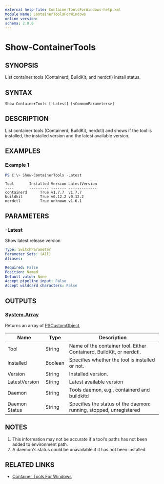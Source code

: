 ```yaml
---
external help file: ContainerToolsForWindows-help.xml
Module Name: ContainerToolsForWindows
online version:
schema: 2.0.0
---
```


# Show-ContainerTools

## SYNOPSIS

List container tools (Containerd, BuildKit, and nerdctl) install status.

## SYNTAX

```
Show-ContainerTools [-Latest] [<CommonParameters>]
```

## DESCRIPTION

List container tools (Containerd, BuildKit, nerdctl) and shows if the tool is installed, the installed version and the latest available version.

## EXAMPLES

### Example 1

```powershell
PS C:\> Show-ContainerTools -Latest
```

```Output
Tool       Installed Version LatestVersion
----       --------- ------- -------------
containerd      True v1.7.7  v1.7.7
buildkit        True v0.12.2 v0.12.2
nerdctl         True unknown v1.6.1
```

## PARAMETERS

### -Latest

Show latest release version

```yaml
Type: SwitchParameter
Parameter Sets: (All)
Aliases:

Required: False
Position: Named
Default value: None
Accept pipeline input: False
Accept wildcard characters: False
```

## OUTPUTS

### [System.Array](https://learn.microsoft.com/en-us/dotnet/api/system.array?view=net-7.0)

Returns an array of [PSCustomObject](https://learn.microsoft.com/en-us/dotnet/api/system.management.automation.pscustomobject?view=powershellsdk-7.3.0),

| Name | Type | Description |
| -------- | ------- | ------- |
| Tool | String | Name of the container tool. Either Containerd, BuildKit, or nerdctl. |
| Installed | Boolean | Specifies whether the tool is installed or not. |
| Version | String | Installed version. |
| LatestVersion | String | Latest available version |
| Daemon | String | Tools daemon, e.g., containerd and buildkitd |
| Daemon  Status| String | Specifies the status of the daemon: running, stopped, unregistered |

## NOTES

1. This information may not be accurate if a tool's paths has not been added to environment path.
2. A daemon's status could be unavailable if it has not been installed

## RELATED LINKS

- [Container Tools For Windows](ContainerToolsForWindows.md)
